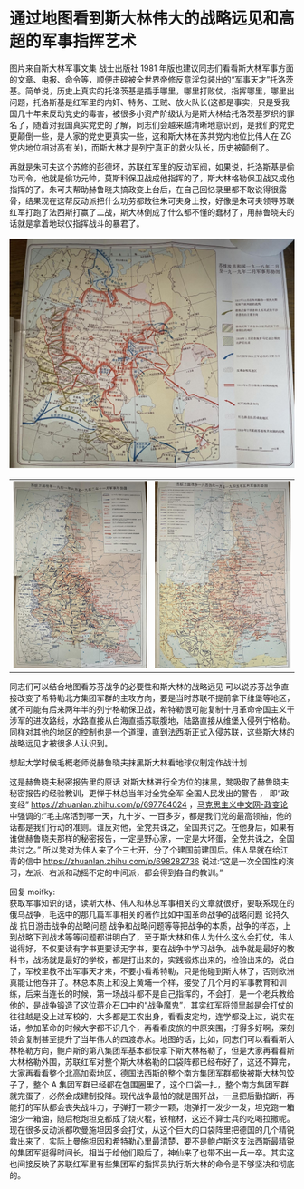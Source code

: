 # 通过地图看到斯大林伟大的战略远见和高超的军事指挥艺术

图片来自斯大林军事文集 战士出版社 1981 年版也建议同志们看看斯大林军事方面的文章、电报、命令等，顺便击碎被全世界帝修反意淫包装出的“军事天才”托洛茨基。简单说，历史上真实的托洛茨基是插手哪里，哪里打败仗，指挥哪里，哪里出问题，托洛斯基是红军里的内奸、特务、工贼、放火队长(这都是事实，只是受我国几十年来反动党史的毒害，被很多小资产阶级认为是斯大林给托洛茨基罗织的罪名了，随着对我国真实党史的了解，同志们会越来越清晰地意识到，是我们的党史更颠倒一些，是人家的党史更真实一些，这和斯大林在苏共党内地位比伟人在 ZG党内地位相对高有关)，而斯大林才是列宁真正的救火队长，历史被颠倒了。

再就是朱可夫这个苏修的彭德坏，苏联红军里的反动军阀，如果说，托洛斯基是偷功司令，他就是偷功元帅，莫斯科保卫战成他指挥的了，斯大林格勒保卫战又成他指挥的了。朱可夫帮助赫鲁晓夫搞政变上台后，在自己回忆录里都不敢说得很露骨，结果现在这帮反动派把什么功劳都敢往朱可夫身上按，好像是朱可夫领导苏联红军打跑了法西斯打赢了二战，斯大林倒成了什么都不懂的蠢材了，用赫鲁晓夫的话就是拿着地球仪指挥战斗的暴君了。

<img src='../figs/sdl-1.png'>
<table>
    <tr>
    <td> <center><img src='../figs/sdl-2.png'> </center></td>
    <td> <center><img src='../figs/sdl-3.png'> </center></td>
    </tr>
</table>

同志们可以结合地图看苏芬战争的必要性和斯大林的战略远见 可以说苏芬战争直接改变了希特勒北方集团军群的主攻方向，要是当时苏联不提前拿下维堡等地区，就不可能有后来两年半的列宁格勒保卫战，希特勒很可能复制十月革命帝国主义干涉军的进攻路线，水路直接从白海直插苏联腹地，陆路直接从维堡入侵列宁格勒。同样对其他的地区的控制也是一个道理，直到法西斯正式入侵苏联，这些斯大林的战略远见才被很多人认识到。

想起大学时候毛概老师说赫鲁晓夫抹黑斯大林看地球仪制定作战计划

这是赫鲁晓夫秘密报告里的原话 对斯大林进行全方位的抹黑，凳吸取了赫鲁晓夫秘密报告的经验教训，更惮于林总当年对全党全军 全国人民发出的警告 ， 即“政变经” https://zhuanlan.zhihu.com/p/697784024 ，[马克思主义中文网-政变论](https://www.marxists.org/chinese/linbiao/mia-chinese-linbiao-19660518.htm)  中强调的:“毛主席活到哪一天，九十岁、一百多岁，都是我们党的最高领袖，他的话都是我们行动的准则。谁反对他，全党共诛之，全国共讨之。在他身后，如果有谁做赫鲁晓夫那样的秘密报告，一定是野心家，一定是大坏蛋，全党共诛之，全国共讨之。” 所以凳对为伟人来了个三七开，分了个建国前建国后。伟人早就在给江青的信中 https://zhuanlan.zhihu.com/p/698282736 说过:“这是一次全国性的演习，左派、右派和动摇不定的中间派，都会得到各自的教训。”

回复 moifky:  
获取军事知识的话，读斯大林、伟人和林总军事相关的文章就很好，要联系现在的俄乌战争，毛选中的那几篇军事相关的著作比如中国革命战争的战略问题 论持久战 抗日游击战争的战略问题 战争和战略问题等等把战争的本质，战争的样态，上到战略下到战术等等问题都讲明白了，至于斯大林和伟人为什么这么会打仗，伟人说得好，不仅要读有字书更要读无字书，要在战争中学习战争。战争就是最好的教科书，战场就是最好的学校，都是打出来的，实践锻炼出来的，检验出来的，说白了，军校里教不出军事天才来，不要小看希特勒，只是他碰到斯大林了，否则欧洲真能让他吞并了。林总本质上和没上黄埔一个样，接受了几个月的军事教育和训练，后来当连长的时候，第一场战斗都不是自己指挥的，不会打，是一个老兵教给他的，是战争锻造了这位蒋介石口中的“战争魔鬼”，其实红军将领里越是会打仗的往往越是没上过军校的，大多都是工农出身，看看皮定均，连学都没上过，说实在话，参加革命的时候大字都不识几个，再看看皮旅的中原突围，打得多好啊，深刻领会复制甚至提升了当年伟人的四渡赤水。地图的话，比如，同志们可以看看斯大林格勒方向，鲍卢斯的第八集团军基本都快拿下斯大林格勒了，但是大家再看看斯大林格勒外围，苏联红军对整个斯大林格勒的口袋阵都已经布好了，这还不算完，大家再看看整个北高加索地区，德国法西斯的整个南方集团军群都快被斯大林包饺子了，整个 A 集团军群已经都在包围圈里了，这个口袋一扎，整个南方集团军群就完蛋了，必然会成建制投降。现代战争最怕的就是围歼战，一旦把后勤掐断，再能打的军队都会丧失战斗力，子弹打一颗少一颗，炮弹打一发少一发，坦克跑一箱油少一箱油，随后枪炮坦克都成了烧火棍，铁棺材，这还不算士兵的吃喝拉撒呢。现在很多反动派都吹曼施坦因多会打仗，从这个巨大的口袋阵里把德国的几个精锐救出来了，实际上曼施坦因和希特勒心里最清楚，要不是鲍卢斯这支法西斯最精锐的集团军挺得时间长，相当于给他们殿后了，神仙来了也带不出一兵一卒。其实这也间接反映了苏联红军里有些集团军的指挥员执行斯大林的命令是不够坚决和彻底的。 

